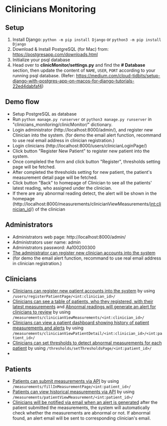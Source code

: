 # Clinicians Monitoring
## Setup
1) Install Django: `python -m pip install Django` or `python3 -m pip install Django`
2) Download & Install PostgreSQL (for Mac) from: https://postgresapp.com/downloads.html
3) Initialize your psql database
4) Head over to **clinicMonitor/settings.py** and find the **# Database** section, then update the content of `NAME`, `USER`, `PORT` according to your running psql database. (Refer: https://medium.com/cloud-tidbits/setup-django-with-postgres-app-on-macos-for-django-tutorials-22ed4dabfaf4)

## Demo flow
- Setup PostgreSQL as database
- Run `python manage.py runserver` or `python3 manage.py runserver` in "clinicians_monitoring/clinicMonitor/" dictionary.
- Login administrator (http://localhost:8000/admin/), and register new Clinician into the system. (for demo the email alert function, recommand to use real email address in clinician registration.)
- Login clinicians (http://localhost:8000/users/clinicianLoginPage/)
- Click button "Register New Patient" to register new patient into the system.
- Once compleled the form and click button "Register", thresholds setting page will be fetched.
- After completed the thresholds setting for new patient, the patient's measurement detail page will be fetched.
- Click button "Back" to homepage of Clinician to see all the patients' latest reading, who assigned under the clinician.
- If there are any abnormal reading detect, the alert will be shown in the homepage (http://localhost:8000/measurements/clinicianViewMeasurements/<int:clinician_id>/) of the clinician

## Administrators
- Administrators web page: http://localhost:8000/admin/
- Administrators user name: admin
- Administrators password: Aa100200300
- <ins>The administrator can register new clinician accounts into the system</ins>
- (for demo the email alert function, recommand to use real email address in clinician registration.)

## Clinicians
- <ins>Clinicians can register new patient accounts into the system</ins> by using `/users/registerPatientPage/<int:clinician_id>/`
- <ins>Clinicians can see a table of patients, who they registered, with their latest measurements</ins> and <ins>Abnormal readings will generate an alert for clinicians to review</ins> by using `/measurements/clinicianViewMeasurements/<int:clinician_id>/`
- <ins>Clinicians can view a patient dashboard showing history of patient measurements and alerts</ins> by using `/measurements/clinicianViewPatientDetail/<int:clinician_id>/<int:patient_id>/`
- <ins>Clinicians can set thresholds to detect abnormal measurements for each patient</ins> by using `/thresholds/setThresholdsPage/<int:patient_id>/`
- 

## Patients
- <ins>Patients can submit measurements via API</ins> by using `/measurements/fillInMeasurementPage/<int:patient_id>/`
- <ins>Patients can view historical measurements via API</ins> by using `/measurements/patientViewMeasurement/<int:patient_id>/`
- <ins>Clinicians will be notified via email when an alert is generated</ins> after the patient submitted the measurements, the system will automatically check whether the measurements are abnormal or not. If abnormal found, an alert email will be sent to corresponding clinician's email.
